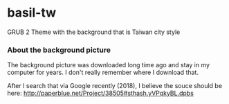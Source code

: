 # basil-tw
GRUB 2 Theme with the background that is Taiwan city style

### About the background picture
The background picture was downloaded long time ago and stay in my computer for years. I don't really remember where I download that.

After I search that via Google recently (2018), I believe the souce should be here: http://paperblue.net/Project/38505#sthash.yVPqkyBL.dpbs




